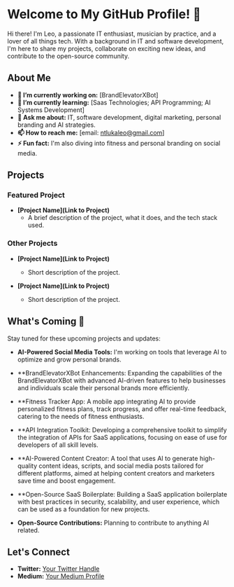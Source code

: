 # Welcome to My GitHub Profile! 👋

Hi there! I'm Leo, a passionate IT enthusiast, musician by practice, and a lover of all things tech. With a background in IT and software development, 
I'm here to share my projects, collaborate on exciting new ideas, and contribute to the open-source community.

## About Me
- **🔭 I’m currently working on:** [BrandElevatorXBot]
- **🌱 I’m currently learning:** [Saas Technologies; API Programming; AI Systems Development]
- **💬 Ask me about:** IT, software development, digital marketing, personal branding and AI strategies.
- **📫 How to reach me:** [email: ntlukaleo@gmail.com]
- **⚡ Fun fact:** I'm also diving into fitness and personal branding on social media.

## Projects

### Featured Project
- **[Project Name](Link to Project)**
  - A brief description of the project, what it does, and the tech stack used.

### Other Projects
- **[Project Name](Link to Project)**
  - Short description of the project.

- **[Project Name](Link to Project)**
  - Short description of the project.

## What's Coming 🚀

Stay tuned for these upcoming projects and updates:
- **AI-Powered Social Media Tools:** I'm working on tools that leverage AI to optimize and grow personal brands.
- **BrandElevatorXBot Enhancements: Expanding the capabilities of the BrandElevatorXBot with advanced AI-driven features to help businesses and individuals scale their personal brands more efficiently.
- **Fitness Tracker App: A mobile app integrating AI to provide personalized fitness plans, track progress, and offer real-time feedback, catering to the needs of fitness enthusiasts.
- **API Integration Toolkit: Developing a comprehensive toolkit to simplify the integration of APIs for SaaS applications, focusing on ease of use for developers of all skill levels.
- **AI-Powered Content Creator: A tool that uses AI to generate high-quality content ideas, scripts, and social media posts tailored for different platforms, aimed at helping content creators and marketers save time and boost engagement.

- **Open-Source SaaS Boilerplate: Building a SaaS application boilerplate with best practices in security, scalability, and user experience, which can be used as a foundation for new projects.
- **Open-Source Contributions:** Planning to contribute to anything AI related.

## Let's Connect
- **Twitter:** [Your Twitter Handle](https://twitter.com/GrowthWithLeo)
- **Medium:** [Your Medium Profile](https://medium.com/@ntlukaleo)
